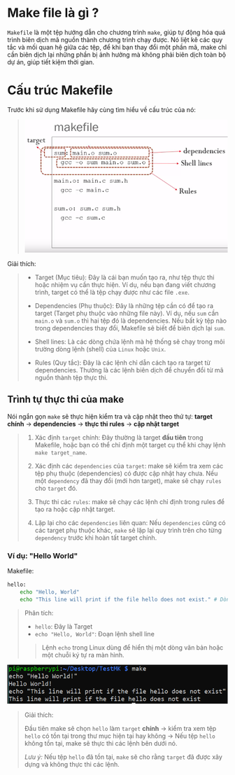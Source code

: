 # Make file là gì ? 

`Makefile` là một tệp hướng dẫn cho chương trình `make`, giúp tự động hóa quá trình biên dịch mã nguồn thành chương trình chạy được. Nó liệt kê các quy tắc và mối quan hệ giữa các tệp, để khi bạn thay đổi một phần mã, make chỉ cần biên dịch lại những phần bị ảnh hưởng mà không phải biên dịch toàn bộ dự án, giúp tiết kiệm thời gian.

# Cấu trúc Makefile 

Trước khi sử dụng Makefile hãy cùng tìm hiểu về cấu trúc của nó:

> ![alt text](Make_file_structure.png)

Giải thích: 
> - Target (Mục tiêu): Đây là cái bạn muốn tạo ra, như tệp thực thi hoặc nhiệm vụ cần thực hiện. Ví dụ, nếu bạn đang viết chương trình, target có thể là tệp chạy được như các file `.exe`.
>
> -  Dependencies (Phụ thuộc): Đây là những tệp cần có để tạo ra target (Target phụ thuộc vào những file này). Ví dụ, nếu `sum` cần `main.o` và `sum.o` thì hai tệp đó là dependencies. Nếu bất kỳ tệp nào trong dependencies thay đổi, Makefile sẽ biết để biên dịch lại `sum`.
>
> - Shell lines: Là các dòng chứa lệnh mà hệ thống sẽ chạy trong môi trường dòng lệnh (shell) của `Linux` hoặc `Unix`.
>
> - Rules (Quy tắc): Đây là các lệnh chỉ dẫn cách tạo ra target từ dependencies. Thường là các lệnh biên dịch để chuyển đổi từ mã nguồn thành tệp thực thi.

## Trình tự thực thi của make

Nói ngắn gọn `make` sẽ thực hiện kiểm tra và cập nhật theo thứ tự: **target chính** → **dependencies** → **thực thi rules** → **cập nhật target**

> 1. Xác định `target` chính: Đây thường là target **đầu tiên** trong Makefile, hoặc bạn có thể chỉ định một target cụ thể khi chạy lệnh `make target_name`.
>
> 2. Xác định các `dependencies` của `target`: make sẽ kiểm tra xem các tệp phụ thuộc (dependencies) có được cập nhật hay chưa. Nếu một `dependency` đã thay đổi (mới hơn target), make sẽ chạy `rules` cho `target` đó.
>
> 3. Thực thi các `rules`: make sẽ chạy các lệnh chỉ định trong rules để tạo ra hoặc cập nhật target.
>
> 4. Lặp lại cho các `dependencies` liên quan: Nếu `dependencies` cũng có các target phụ thuộc khác, `make` sẽ lặp lại quy trình trên cho từng `dependency` trước khi hoàn tất target chính.

### Ví dụ: "Hello World"

Makefile:
```bash
hello:
	echo "Hello, World"
	echo "This line will print if the file hello does not exist." # Dòng này sẽ được thực thi nếu chưa có file hello được tạo ra
```
> Phân tích:
>
> - `hello`: Đây là Target 
> - `echo "Hello, World"`: Đoạn lệnh shell line 
>> Lệnh `echo` trong Linux dùng để hiển thị một dòng văn bản hoặc một chuỗi ký tự ra màn hình. 

![alt text](make1.png)

> Giải thích: 
> 
> Đầu tiên make sẽ chọn `hello` làm `target` **chính** → kiểm tra xem tệp `hello` có tồn tại trong thư mục hiện tại hay không → Nếu tệp `hello` không tồn tại, make sẽ thực thi các lệnh bên dưới nó. 
>
> *Lưu ý:* Nếu tệp `hello` đã tồn tại, `make` sẽ cho rằng `target` đã được xây dựng và không thực thi các lệnh.